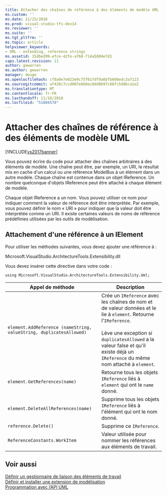 ```yaml
---
title: Attacher des chaînes de référence à des éléments de modèle UML | Microsoft Docs
ms.custom: ''
ms.date: 11/15/2016
ms.prod: visual-studio-tfs-dev14
ms.reviewer: ''
ms.suite: ''
ms.tgt_pltfrm: ''
ms.topic: article
helpviewer_keywords:
- UML - extending, reference strings
ms.assetid: 15dbed99-efce-42fe-a768-714a5804e7d1
caps.latest.revision: 11
author: gewarren
ms.author: gewarren
manager: douge
ms.openlocfilehash: cf8a9e7e023e9c75f61fdf9a6bfb608edc3a7123
ms.sourcegitcommit: af428c7ccd007e668ec0dd8697c88fc5d8bca1e2
ms.translationtype: MT
ms.contentlocale: fr-FR
ms.lasthandoff: 11/16/2018
ms.locfileid: "51804578"
---
```

# <a name="attach-reference-strings-to-uml-model-elements"></a>Attacher des chaînes de référence à des éléments de modèle UML
[!INCLUDE[vs2017banner](../includes/vs2017banner.md)]

Vous pouvez écrire du code pour attacher des chaînes arbitraires à des éléments de modèle. Une chaîne peut être, par exemple, un URI, le résultat mis en cache d'un calcul ou une référence ModelBus à un élément dans un autre modèle. Chaque chaîne est contenue dans un objet IReference. Un nombre quelconque d'objets IReference peut être attaché à chaque élément de modèle.  
  
 Chaque objet IReference a un nom. Vous pouvez utiliser ce nom pour indiquer comment la valeur de référence doit être interprétée. Par exemple, vous pouvez définir le nom « URI » pour indiquer que la valeur doit être interprétée comme un URI. Il existe certaines valeurs de noms de référence prédéfinies utilisées par les outils de modélisation.  
  
## <a name="attaching-a-reference-to-an-ielement"></a>Attachement d'une référence à un IElement  
 Pour utiliser les méthodes suivantes, vous devez ajouter une référence à :  
  
 Microsoft.VisualStudio.ArchitectureTools.Extensibility.dll  
  
 Vous devez insérer cette directive dans votre code :  
  
 `using Microsoft.VisualStudio.ArchitectureTools.Extensibility.Uml;`  
  
|Appel de méthode|Description|  
|-----------------|-----------------|  
|`element.AddReference (nameString, valueString, duplicatesAllowed)`|Crée un `IReference` avec les chaînes de nom et de valeur données et le lie à `element`. Retourne l'`IReference`.<br /><br /> Lève une exception si `duplicatesAllowed` a la valeur false et qu'il existe déjà un `IReference` du même nom attaché à `element`.|  
|`element.GetReferences(name)`|Retourne tous les objets `IReference` liés à `element` qui ont le `name` donné.|  
|`element.DeleteAllReferences(name)`|Supprime tous les objets `IReference` liés à l'élément qui ont le nom donné.|  
|`reference.Delete()`|Supprime ce `IReference`.|  
|`ReferenceConstants.WorkItem`|Valeur utilisée pour nommer les références aux éléments de travail.|  
  
## <a name="see-also"></a>Voir aussi  
 [Définir un gestionnaire de liaison des éléments de travail](../modeling/define-a-work-item-link-handler.md)   
 [Définir et installer une extension de modélisation](../modeling/define-and-install-a-modeling-extension.md)   
 [Programmation avec l’API UML](../modeling/programming-with-the-uml-api.md)



